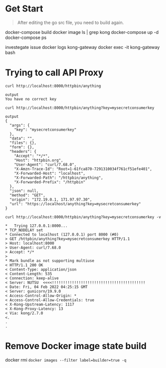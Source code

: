 # Get Start
> After editing the go src file, you need to build again.

docker-compose build
docker image ls | grep kong
docker-compose up -d
docker-compose ps

investegate issue
docker logs kong-gateway
docker exec -it kong-gateway bash

# Trying to call API Proxy
```
curl http://localhost:8000/httpbin/anything

output
You have no correct key
```

```
curl http://localhost:8000/httpbin/anything?key=mysecretconsumerkey

output
{
  "args": {
    "key": "mysecretconsumerkey"
  },
  "data": "",
  "files": {},
  "form": {},
  "headers": {
    "Accept": "*/*",
    "Host": "httpbin.org",
    "User-Agent": "curl/7.68.0",
    "X-Amzn-Trace-Id": "Root=1-61fca870-7291310034f761cf51efe401",
    "X-Forwarded-Host": "localhost",
    "X-Forwarded-Path": "/httpbin/anything",
    "X-Forwarded-Prefix": "/httpbin"
  },
  "json": null,
  "method": "GET",
  "origin": "172.19.0.1, 171.97.97.30",
  "url": "https://localhost/anything?key=mysecretconsumerkey"
}
```

```
curl http://localhost:8000/httpbin/anything?key=mysecretconsumerkey -v

*   Trying 127.0.0.1:8000...
* TCP_NODELAY set
* Connected to localhost (127.0.0.1) port 8000 (#0)
> GET /httpbin/anything?key=mysecretconsumerkey HTTP/1.1
> Host: localhost:8000
> User-Agent: curl/7.68.0
> Accept: */*
>
* Mark bundle as not supporting multiuse
< HTTP/1.1 200 OK
< Content-Type: application/json
< Content-Length: 535
< Connection: keep-alive
< Server: NUTSU  <<<<!!!!!!!!!!!!!!!!!!!!!!!!!!!!!!!!!!!!!!!!!!
< Date: Fri, 04 Feb 2022 04:25:15 GMT
< Server: gunicorn/19.9.0
< Access-Control-Allow-Origin: *
< Access-Control-Allow-Credentials: true
< X-Kong-Upstream-Latency: 1117
< X-Kong-Proxy-Latency: 13
< Via: kong/2.7.0
<.
.
.
```

# Remove Docker image state build
docker rmi `docker images --filter label=builder=true -q`